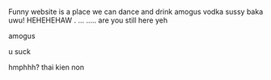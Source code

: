 Funny website is a place we can dance and drink amogus vodka sussy baka uwu!
HEHEHEHAW
.
...
.....
are you still here
yeh






amogus


u suck






hmphhh?
thai kien non 
